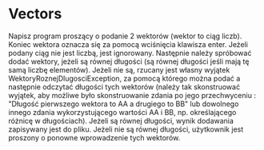 # Vectors

Napisz program proszący o podanie 2 wektorów (wektor to ciąg liczb). Koniec wektora oznacza się za pomocą wciśnięcia klawisza enter. Jeżeli podany ciąg nie jest liczbą, jest ignorowany. Następnie należy spróbować dodać wektory, jeżeli są równej długości (są równej długości jeśli mają tę samą liczbę elementów). 
Jeżeli nie są, rzucany jest własny wyjątek WektoryRoznejDlugosciException, za pomocą którego można podać a następnie odczytać długości tych wektorów (należy tak skonstruować wyjątek, aby możliwe było skonstruowanie zdania po jego przechwyceniu : "Długość pierwszego wektora to AA a drugiego to BB" lub dowolnego innego zdania wykorzystującego wartości AA i BB, np. określającego różnicę w długościach). 
Jeżeli są równej długości, wynik dodawania zapisywany jest do pliku. Jeżeli nie są równej długości, użytkownik jest proszony o ponowne wprowadzenie tych wektorów.
